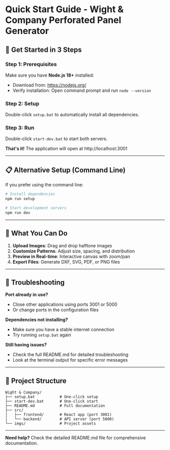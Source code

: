 # Quick Start Guide - Wight & Company Perforated Panel Generator

## 🚀 Get Started in 3 Steps

### Step 1: Prerequisites
Make sure you have **Node.js 18+** installed:
- Download from: https://nodejs.org/
- Verify installation: Open command prompt and run `node --version`

### Step 2: Setup
Double-click `setup.bat` to automatically install all dependencies.

### Step 3: Run
Double-click `start-dev.bat` to start both servers.

**That's it!** The application will open at http://localhost:3001

---

## 📋 Alternative Setup (Command Line)

If you prefer using the command line:

```bash
# Install dependencies
npm run setup

# Start development servers
npm run dev
```

---

## 🎯 What You Can Do

1. **Upload Images**: Drag and drop halftone images
2. **Customize Patterns**: Adjust size, spacing, and distribution
3. **Preview in Real-time**: Interactive canvas with zoom/pan
4. **Export Files**: Generate DXF, SVG, PDF, or PNG files

---

## 🔧 Troubleshooting

**Port already in use?**
- Close other applications using ports 3001 or 5000
- Or change ports in the configuration files

**Dependencies not installing?**
- Make sure you have a stable internet connection
- Try running `setup.bat` again

**Still having issues?**
- Check the full README.md for detailed troubleshooting
- Look at the terminal output for specific error messages

---

## 📁 Project Structure

```
Wight & Company/
├── setup.bat           # One-click setup
├── start-dev.bat       # One-click start
├── README.md           # Full documentation
├── src/
│   ├── frontend/       # React app (port 3001)
│   └── backend/        # API server (port 5000)
└── imgs/               # Project assets
```

---

**Need help?** Check the detailed README.md file for comprehensive documentation.